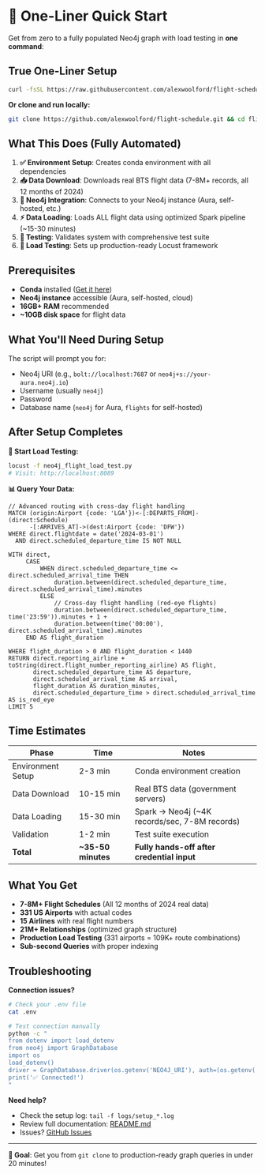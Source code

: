 # 🚀 One-Liner Quick Start

Get from zero to a fully populated Neo4j graph with load testing in **one command**:

## True One-Liner Setup

```bash
curl -fsSL https://raw.githubusercontent.com/alexwoolford/flight-schedule/main/setup-and-run.sh | bash
```

**Or clone and run locally:**

```bash
git clone https://github.com/alexwoolford/flight-schedule.git && cd flight-schedule && ./setup-and-run.sh
```

## What This Does (Fully Automated)

1. **✅ Environment Setup**: Creates conda environment with all dependencies
2. **📥 Data Download**: Downloads real BTS flight data (7-8M+ records, all 12 months of 2024)
3. **🔗 Neo4j Integration**: Connects to your Neo4j instance (Aura, self-hosted, etc.)
4. **⚡ Data Loading**: Loads ALL flight data using optimized Spark pipeline (~15-30 minutes)
5. **🧪 Testing**: Validates system with comprehensive test suite
6. **🚀 Load Testing**: Sets up production-ready Locust framework

## Prerequisites

- **Conda** installed ([Get it here](https://docs.conda.io/en/latest/miniconda.html))
- **Neo4j instance** accessible (Aura, self-hosted, cloud)
- **16GB+ RAM** recommended
- **~10GB disk space** for flight data

## What You'll Need During Setup

The script will prompt you for:
- Neo4j URI (e.g., `bolt://localhost:7687` or `neo4j+s://your-aura.neo4j.io`)
- Username (usually `neo4j`)
- Password
- Database name (`neo4j` for Aura, `flights` for self-hosted)

## After Setup Completes

**🎯 Start Load Testing:**
```bash
locust -f neo4j_flight_load_test.py
# Visit: http://localhost:8089
```

**📊 Query Your Data:**
```cypher
// Advanced routing with cross-day flight handling
MATCH (origin:Airport {code: 'LGA'})<-[:DEPARTS_FROM]-(direct:Schedule)
      -[:ARRIVES_AT]->(dest:Airport {code: 'DFW'})
WHERE direct.flightdate = date('2024-03-01')
  AND direct.scheduled_departure_time IS NOT NULL

WITH direct,
     CASE
         WHEN direct.scheduled_departure_time <= direct.scheduled_arrival_time THEN
             duration.between(direct.scheduled_departure_time, direct.scheduled_arrival_time).minutes
         ELSE
             // Cross-day flight handling (red-eye flights)
             duration.between(direct.scheduled_departure_time, time('23:59')).minutes + 1 +
             duration.between(time('00:00'), direct.scheduled_arrival_time).minutes
     END AS flight_duration

WHERE flight_duration > 0 AND flight_duration < 1440
RETURN direct.reporting_airline + toString(direct.flight_number_reporting_airline) AS flight,
       direct.scheduled_departure_time AS departure,
       direct.scheduled_arrival_time AS arrival,
       flight_duration AS duration_minutes,
       direct.scheduled_departure_time > direct.scheduled_arrival_time AS is_red_eye
LIMIT 5
```

## Time Estimates

| Phase | Time | Notes |
|-------|------|-------|
| Environment Setup | 2-3 min | Conda environment creation |
| Data Download | 10-15 min | Real BTS data (government servers) |
| Data Loading | 15-30 min | Spark → Neo4j (~4K records/sec, 7-8M records) |
| Validation | 1-2 min | Test suite execution |
| **Total** | **~35-50 minutes** | **Fully hands-off after credential input** |

## What You Get

- **7-8M+ Flight Schedules** (All 12 months of 2024 real data)
- **331 US Airports** with actual codes
- **15 Airlines** with real flight numbers
- **21M+ Relationships** (optimized graph structure)
- **Production Load Testing** (331 airports = 109K+ route combinations)
- **Sub-second Queries** with proper indexing

## Troubleshooting

**Connection issues?**
```bash
# Check your .env file
cat .env

# Test connection manually
python -c "
from dotenv import load_dotenv
from neo4j import GraphDatabase
import os
load_dotenv()
driver = GraphDatabase.driver(os.getenv('NEO4J_URI'), auth=(os.getenv('NEO4J_USERNAME'), os.getenv('NEO4J_PASSWORD')))
print('✅ Connected!')
"
```

**Need help?**
- Check the setup log: `tail -f logs/setup_*.log`
- Review full documentation: [README.md](README.md)
- Issues? [GitHub Issues](https://github.com/alexwoolford/flight-schedule/issues)

---

**🎯 Goal**: Get you from `git clone` to production-ready graph queries in under 20 minutes!
